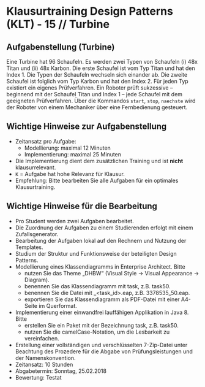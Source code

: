 # Klausurtraining Design Patterns (KLT) - 15 // Turbine

## Aufgabenstellung (Turbine)
Eine Turbine hat 96 Schaufeln. Es werden zwei Typen von Schaufeln (i) 48x Titan und
(ii) 48x Karbon. Die erste Schaufel ist vom Typ Titan und hat den Index 1. Die Typen
der Schaufeln wechseln sich einander ab. Die zweite Schaufel ist folglich vom Typ Karbon
und hat den Index 2. Für jeden Typ existiert ein eigenes Prüfverfahren. Ein Roboter prüft
sukzessive – beginnend mit der Schaufel Titan und Index 1 – jede Schaufel mit dem
geeigneten Prüfverfahren. Über die Kommandos `start`, `stop`, `naechste` wird der Roboter
von einem Mechaniker über eine Fernbedienung gesteuert.

## Wichtige Hinweise zur Aufgabenstellung
* Zeitansatz pro Aufgabe:
    * Modellierung: maximal 12 Minuten
    * Implementierung: maximal 25 Minuten
* Die Implementierung dient dem zusätzlichen Training und ist **nicht** klausurrelevant.
* `K` = Aufgabe hat hohe Relevanz für Klausur.
* Empfehlung: Bitte bearbeiten Sie alle Aufgaben für ein optimales Klausurtraining.

## Wichtige Hinweise für die Bearbeitung
* Pro Student werden zwei Aufgaben bearbeitet.
* Die Zuordnung der Aufgaben zu einem Studierenden erfolgt mit einem Zufallsgenerator.
* Bearbeitung der Aufgaben lokal auf den Rechnern und Nutzung der Templates.
* Studium der Struktur und Funktionsweise der beteiligten Design Patterns.
* Modellierung eines Klassendiagramms in Enterprise Architect. Bitte
    * nutzen Sie das Theme „DHBW“ (Visual Style -> Visual Appearance -> Diagram).
    * benennen Sie das Klassendiagramm mit task<id>, z.B. task50.
    * benennen Sie die Datei mit <matrikelnummer>_<task_id>.eap, z.B. 3378535_50.eap.
    * exportieren Sie das Klassendiagramm als PDF-Datei mit einer A4-Seite im Querformat.
* Implementierung einer einwandfrei lauffähigen Applikation in Java 8. Bitte
    * erstellen Sie ein Paket mit der Bezeichnung task<id>, z.B. task50.
    * nutzen Sie die camelCase-Notation, um die Lesbarkeit zu vereinfachen.
* Erstellung einer vollständigen und verschlüsselten 7-Zip-Datei unter Beachtung des
  Prozedere für die Abgabe von Prüfungsleistungen und der Namenskonvention.
* Zeitansatz: 10 Stunden
* Abgabetermin: Sonntag, 25.02.2018
* Bewertung: Testat
